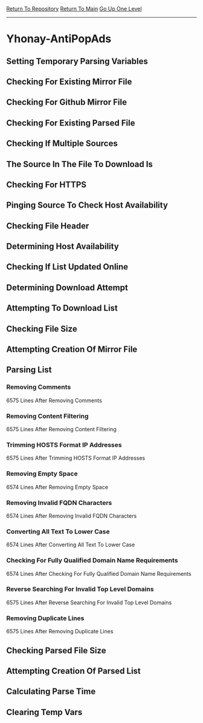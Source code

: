 [Return To Repository](https://github.com/deathbybandaid/piholeparser/)
[Return To Main](https://github.com/deathbybandaid/piholeparser/blob/master/RecentRunLogs/Mainlog.md)
[Go Up One Level](https://github.com/deathbybandaid/piholeparser/blob/master/RecentRunLogs/TopLevelScripts/30-Processing-External-Blacklists.md)
____________________________________
# Yhonay-AntiPopAds
## Setting Temporary Parsing Variables
## Checking For Existing Mirror File
## Checking For Github Mirror File
## Checking For Existing Parsed File
## Checking If Multiple Sources
## The Source In The File To Download Is
## Checking For HTTPS
## Pinging Source To Check Host Availability
## Checking File Header
## Determining Host Availability
## Checking If List Updated Online
## Determining Download Attempt
## Attempting To Download List
## Checking File Size
## Attempting Creation Of Mirror File
## Parsing List
### Removing Comments
6575 Lines After Removing Comments
### Removing Content Filtering
6575 Lines After Removing Content Filtering
### Trimming HOSTS Format IP Addresses
6575 Lines After Trimming HOSTS Format IP Addresses
### Removing Empty Space
6574 Lines After Removing Empty Space
### Removing Invalid FQDN Characters
6574 Lines After Removing Invalid FQDN Characters
### Converting All Text To Lower Case
6574 Lines After Converting All Text To Lower Case
### Checking For Fully Qualified Domain Name Requirements
6574 Lines After Checking For Fully Qualified Domain Name Requirements
### Reverse Searching For Invalid Top Level Domains
6575 Lines After Reverse Searching For Invalid Top Level Domains
### Removing Duplicate Lines
6575 Lines After Removing Duplicate Lines
## Checking Parsed File Size
## Attempting Creation Of Parsed List
## Calculating Parse Time
## Clearing Temp Vars

